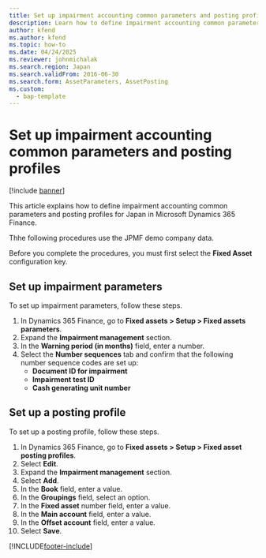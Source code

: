 ```yaml
---
title: Set up impairment accounting common parameters and posting profiles
description: Learn how to define impairment accounting common parameters and posting profiles for Japan in Microsoft Dynamics 365 Finance.
author: kfend
ms.author: kfend
ms.topic: how-to
ms.date: 04/24/2025
ms.reviewer: johnmichalak
ms.search.region: Japan
ms.search.validFrom: 2016-06-30
ms.search.form: AssetParameters, AssetPosting
ms.custom: 
  - bap-template
---
```


# Set up impairment accounting common parameters and posting profiles

[!include [banner](../../includes/banner.md)]

This article explains how to define impairment accounting common parameters and posting profiles for Japan in Microsoft Dynamics 365 Finance.

Thhe following procedures use the JPMF demo company data.

Before you complete the procedures, you must first select the **Fixed Asset** configuration key.

## Set up impairment parameters

To set up impairment parameters, follow these steps.

1. In Dynamics 365 Finance, go to **Fixed assets \> Setup \> Fixed assets parameters**.
1. Expand the **Impairment management** section.
1. In the **Warning period (in months)** field, enter a number.
1. Select the **Number sequences** tab and confirm that the following number sequence codes are set up:  
    - **Document ID for impairment**
    - **Impairment test ID**
    - **Cash generating unit number**        

## Set up a posting profile

To set up a posting profile, follow these steps.

1. In Dynamics 365 Finance, go to **Fixed assets \> Setup \> Fixed asset posting profiles**.
1. Select **Edit**.
1. Expand the **Impairment management** section.
1. Select **Add**.
1. In the **Book** field, enter a value.
1. In the **Groupings** field, select an option.
1. In the **Fixed asset** number field, enter a value.
1. In the **Main account** field, enter a value.
1. In the **Offset account** field, enter a value.
1. Select **Save**.



[!INCLUDE[footer-include](../../../includes/footer-banner.md)]
